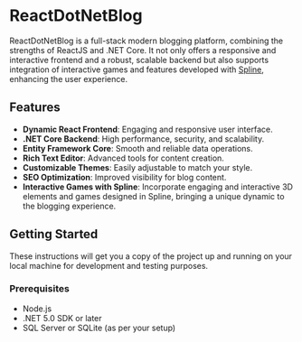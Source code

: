 # ReactDotNetBlog

ReactDotNetBlog is a full-stack modern blogging platform, combining the strengths of ReactJS and .NET Core. It not only offers a responsive and interactive frontend and a robust, scalable backend but also supports integration of interactive games and features developed with [Spline](https://app.spline.design/home), enhancing the user experience.

## Features

- **Dynamic React Frontend**: Engaging and responsive user interface.
- **.NET Core Backend**: High performance, security, and scalability.
- **Entity Framework Core**: Smooth and reliable data operations.
- **Rich Text Editor**: Advanced tools for content creation.
- **Customizable Themes**: Easily adjustable to match your style.
- **SEO Optimization**: Improved visibility for blog content.
- **Interactive Games with Spline**: Incorporate engaging and interactive 3D elements and games designed in Spline, bringing a unique dynamic to the blogging experience.

## Getting Started

These instructions will get you a copy of the project up and running on your local machine for development and testing purposes.

### Prerequisites

- Node.js
- .NET 5.0 SDK or later
- SQL Server or SQLite (as per your setup)
